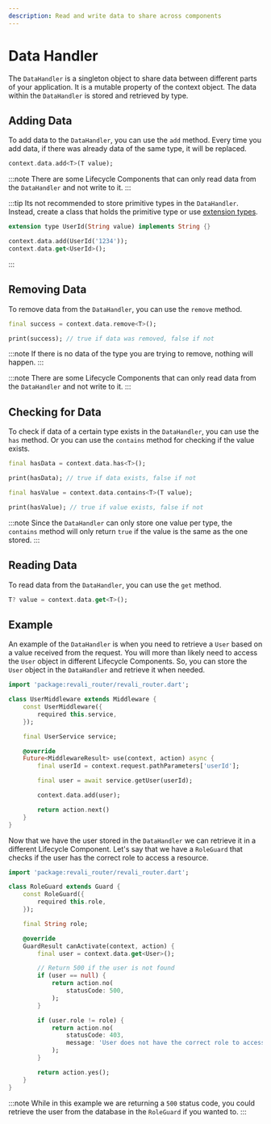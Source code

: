 ```yaml
---
description: Read and write data to share across components
---
```


# Data Handler

The `DataHandler` is a singleton object to share data between different parts of your application. It is a mutable property of the context object. The data within the `DataHandler` is stored and retrieved by type.

## Adding Data

To add data to the `DataHandler`, you can use the `add` method. Every time you add data, if there was already data of the same type, it will be replaced.

```dart
context.data.add<T>(T value);
```

:::note
There are some Lifecycle Components that can only read data from the `DataHandler` and not write to it.
:::

:::tip
Its not recommended to store primitive types in the `DataHandler`. Instead, create a class that holds the primitive type or use [extension types][extension-types].

```dart
extension type UserId(String value) implements String {}

context.data.add(UserId('1234'));
context.data.get<UserId>();
```

:::

## Removing Data

To remove data from the `DataHandler`, you can use the `remove` method.

```dart
final success = context.data.remove<T>();

print(success); // true if data was removed, false if not
```

:::note
If there is no data of the type you are trying to remove, nothing will happen.
:::

:::note
There are some Lifecycle Components that can only read data from the `DataHandler` and not write to it.
:::

## Checking for Data

To check if data of a certain type exists in the `DataHandler`, you can use the `has` method. Or you can use the `contains` method for checking if the value exists.

```dart
final hasData = context.data.has<T>();

print(hasData); // true if data exists, false if not
```

```dart
final hasValue = context.data.contains<T>(T value);

print(hasValue); // true if value exists, false if not
```

:::note
Since the `DataHandler` can only store one value per type, the `contains` method will only return `true` if the value is the same as the one stored.
:::

## Reading Data

To read data from the `DataHandler`, you can use the `get` method.

```dart
T? value = context.data.get<T>();
```

## Example

An example of the `DataHandler` is when you need to retrieve a `User` based on a value received from the request. You will more than likely need to access the `User` object in different Lifecycle Components. So, you can store the `User` object in the `DataHandler` and retrieve it when needed.

```dart title="lib/middleware/user_middleware.dart"
import 'package:revali_router/revali_router.dart';

class UserMiddleware extends Middleware {
    const UserMiddleware({
        required this.service,
    });

    final UserService service;

    @override
    Future<MiddlewareResult> use(context, action) async {
        final userId = context.request.pathParameters['userId'];

        final user = await service.getUser(userId);

        context.data.add(user);

        return action.next()
    }
}
```

Now that we have the user stored in the `DataHandler` we can retrieve it in a different Lifecycle Component. Let's say that we have a `RoleGuard` that checks if the user has the correct role to access a resource.

```dart title="lib/middleware/role_middleware.dart"
import 'package:revali_router/revali_router.dart';

class RoleGuard extends Guard {
    const RoleGuard({
        required this.role,
    });

    final String role;

    @override
    GuardResult canActivate(context, action) {
        final user = context.data.get<User>();

        // Return 500 if the user is not found
        if (user == null) {
            return action.no(
                statusCode: 500,
            );
        }

        if (user.role != role) {
            return action.no(
                statusCode: 403,
                message: 'User does not have the correct role to access this resource.',
            );
        }

        return action.yes();
    }
}
```

:::note
While in this example we are returning a `500` status code, you could retrieve the user from the database in the `RoleGuard` if you wanted to.
:::

[extension-types]: https://dart.dev/language/extension-types
